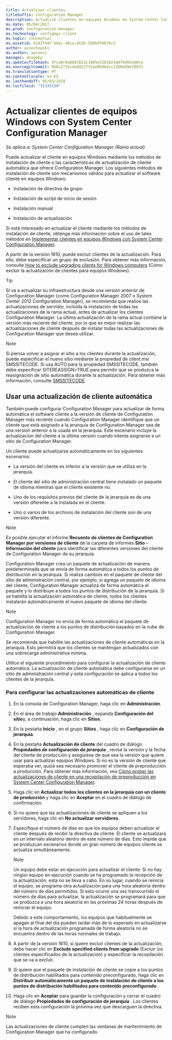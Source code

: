 ```yaml
---
title: Actualizar clientes.
titleSuffix: Configuration Manager
description: Actualice clientes en equipos Windows en System Center Configuration Manager.
ms.date: 05/04/2017
ms.prod: configuration-manager
ms.technology: configmgr-client
ms.topic: conceptual
ms.assetid: 6143fd47-48ec-4bca-b53b-5b9b9f067bc3
author: aczechowski
ms.author: aaroncz
manager: dougeby
ms.openlocfilehash: 9fce0c0a8602b51c3d05e5181023a0f9d05ab0ca
ms.sourcegitcommit: 0b0c2735c4ed822731ae069b4cc1380e89e78933
ms.translationtype: HT
ms.contentlocale: es-ES
ms.lasthandoff: 05/03/2018
ms.locfileid: "32335150"
---
```

# <a name="how-to-upgrade-clients-for-windows-computers-in-system-center-configuration-manager"></a>Actualizar clientes de equipos Windows con System Center Configuration Manager

*Se aplica a: System Center Configuration Manager (Rama actual)*

Puede actualizar el cliente en equipos Windows mediante los métodos de instalación de cliente o las características de actualización de cliente automática que ofrece Configuration Manager. Los siguientes métodos de instalación de cliente son mecanismos válidos para actualizar el software cliente en equipos Windows:  

-   Instalación de directiva de grupo  

-   Instalación de script de inicio de sesión  

-   Instalación manual  

-   Instalación de actualización  

 Si está interesado en actualizar el cliente mediante los métodos de instalación de cliente, obtenga más información sobre el uso de tales métodos en [Implementar clientes en equipos Windows con System Center Configuration Manager](../../../../core/clients/deploy/deploy-clients-to-windows-computers.md).

 A partir de la versión 1610, puede excluir clientes de la actualización. Para ello, debe especificar un grupo de exclusión. Para obtener más información, consulte [How to exclude upgrading clients for Windows computers](exclude-clients-windows.md) (Cómo excluir la actualización de clientes para equipos Windows).  


> [!TIP]  
>  Si va a actualizar su infraestructura desde una versión anterior de Configuration Manager \(como Configuration Manager 2007 o System Center 2012 Configuration Manager\), se recomienda que realice las actualizaciones de servidor, incluida la instalación de todas las actualizaciones de la rama actual, antes de actualizar los clientes Configuration Manager.   La última actualización de la rama actual contiene la versión más reciente del cliente, por lo que es mejor realizar las actualizaciones de cliente después de instalar todas las actualizaciones de Configuration Manager que desea utilizar.

> [!NOTE]
> Si piensa volver a asignar el sitio a los clientes durante la actualización, puede especificar el nuevo sitio mediante la propiedad de client.msi SMSSITECODE. Si usa AUTO para la propiedad SMSSITECODE, también debe especificar SITEREASSIGN=TRUE para permitir que se produzca la reasignación de sitio automática durante la actualización. Para obtener más información, consulte [SMSSITECODE](../../deploy/about-client-installation-properties.md#smssitecode).

## <a name="use-automatic-client-upgrade"></a>Usar una actualización de cliente automática  
 También puede configurar Configuration Manager para actualizar de forma automática el software cliente a la versión de cliente de Configuration Manager más reciente cuando Configuration Manager identifique que un cliente que está asignado a la jerarquía de Configuration Manager sea de una versión anterior a la usada en la jerarquía. Este escenario incluye la actualización del cliente a la última versión cuando intenta asignarse a un sitio de Configuration Manager.  

 Un cliente puede actualizarse automáticamente en los siguientes escenarios:  

-   La versión del cliente es inferior a la versión que se utiliza en la jerarquía.  

-   El cliente del sitio de administración central tiene instalado un paquete de idioma mientras que el cliente existente no.  

-   Uno de los requisitos previos del cliente de la jerarquía es de una versión diferente a la instalada en el cliente.  

-   Uno o varios de los archivos de instalación del cliente son de una versión diferente.  

> [!NOTE]  
>  Es posible ejecutar el informe **Recuento de clientes de Configuration Manager por versiones de cliente** de la carpeta de informes **Sitio - Información del cliente** para identificar las diferentes versiones del cliente de Configuration Manager de su jerarquía.  

 Configuration Manager crea un paquete de actualización de manera predeterminada que se envía de forma automática a todos los puntos de distribución en la jerarquía. Si realiza cambios en el paquete de cliente del sitio de administración central, por ejemplo, si agrega un paquete de idioma del cliente, Configuration Manager actualiza de forma automática el paquete y lo distribuye a todos los puntos de distribución de la jerarquía. Si se habilita la actualización automática de cliente, todos los clientes instalarán automáticamente el nuevo paquete de idioma del cliente.  

> [!NOTE]  
>  Configuration Manager no envía de forma automática el paquete de actualización de cliente a los puntos de distribución basados en la nube de Configuration Manager.  

 Se recomienda que habilite las actualizaciones de cliente automáticas en la jerarquía. Esto permitirá que los clientes se mantengan actualizados con una sobrecarga administrativa mínima.  

 Utilice el siguiente procedimiento para configurar la actualización de cliente automática. La actualización de cliente automática debe configurarse en un sitio de administración central y esta configuración se aplica a todos los clientes de la jerarquía.  

### <a name="to-configure-automatic-client-upgrades"></a>Para configurar las actualizaciones automáticas de cliente  

1.  En la consola de Configuration Manager, haga clic en **Administración**.  

2.  En el área de trabajo **Administración** , expanda **Configuración del sitio**y, a continuación, haga clic en **Sitios**.  

3.  En la pestaña **Inicio** , en el grupo **Sitios** , haga clic en **Configuración de jerarquía**.  

4.  En la pestaña **Actualización de cliente** del cuadro de diálogo **Propiedades de configuración de jerarquía** , revise la versión y la fecha del cliente de producción y asegúrese de que sea la versión que quiere usar para actualizar equipos Windows.  Si no es la versión de cliente que esperaba ver, quizá sea necesario promover el cliente de preproducción a producción. Para obtener más información, vea [Cómo probar las actualizaciones de cliente en una recopilación de preproducción en System Center Configuration Manager](../../../../core/clients/manage/upgrade/test-client-upgrades.md).  

5.  Haga clic en **Actualizar todos los clientes en la jerarquía con un cliente de producción** y haga clic en **Aceptar** en el cuadro de diálogo de confirmación.  

6.  Si no quiere que las actualizaciones de cliente se apliquen a los servidores, haga clic en **No actualizar servidores**.  

7.  Especifique el número de días en que los equipos deben actualizar el cliente después de recibir la directiva de cliente. El cliente se actualizará en un intervalo aleatorio dentro de este número de días. Esto impide que se produzcan escenarios donde un gran número de equipos cliente se actualiza simultáneamente.

    > [!NOTE]
    > Un equipo debe estar en ejecución para actualizar el cliente. Si no hay ningún equipo en ejecución cuando se ha programado la recepción de la actualización, esta no se lleva a cabo. En su lugar, cuando se reinicia el equipo, se programa otra actualización para una hora aleatoria dentro del número de días permitidos. Si esto ocurre una vez transcurrido el número de días para actualizar, la actualización se programará para que se produzca a una hora aleatoria en las próximas 24 horas después de reiniciar el equipo.
    >     
    > Debido a este comportamiento, los equipos que habitualmente se apagan al final del día pueden tardar más de lo esperado en actualizarse si la hora de actualización programada de forma aleatoria no se encuentra dentro de las horas normales de trabajo.

7. A partir de la versión 1610, si quiere excluir clientes de la actualización, debe hacer clic en **Exclude specified clients from upgrade** (Excluir los clientes especificados de la actualización) y especificar la recopilación que se va a excluir.

8.  Si quiere que el paquete de instalación de cliente se copie a los puntos de distribución habilitados para contenido preconfigurado, haga clic en **Distribuir automáticamente un paquete de instalación de cliente a los puntos de distribución habilitados para contenido preconfigurado**.  

9. Haga clic en **Aceptar** para guardar la configuración y cerrar el cuadro de diálogo **Propiedades de configuración de jerarquía** . Los clientes reciben esta configuración la próxima vez que descarguen la directiva.

>[!NOTE]
>Las actualizaciones de cliente cumplen las ventanas de mantenimiento de Configuration Manager que ha configurado.
